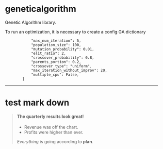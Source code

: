 # geneticalgorithm

Genetic Algorithm library.

To run an optimization, it is necessary to create a config GA dictionary 

```ga_config = {
            "max_num_iteration": 5,
            "population_size": 100,
            "mutation_probability": 0.01,
            "elit_ratio": 2,
            "crossover_probability": 0.8,
            "parents_portion": 0.2,
            "crossover_type": "uniform",
            "max_iteration_without_improv": 20,
            "multiple_cpu": False,
        }
```



















---------------------------------

# test mark down 
> #### The quarterly results look great!
>
> - Revenue was off the chart.
> - Profits were higher than ever.
>
>  *Everything* is going according to **plan**.
> 